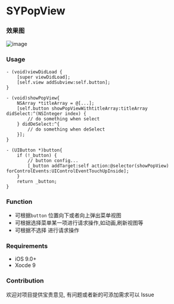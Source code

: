 # SYPopView
### 效果图
![image](https://github.com/ZhanKail/SYPopView/blob/master/SYPopView.gif)
### Usage
```
- (void)viewDidLoad {
    [super viewDidLoad];
    [self.view addSubview:self.button];
}

- (void)showPopView{
    NSArray *titleArray = @[...];
    [self.button showPopViewWithtitleArray:titleArray didSelect:^(NSInteger index) {
        // do something when select
    } didDeSelect:^{
        // do something when deSelect
    }];
}

- (UIButton *)button{
    if (!_button) {
        // button config...
        [_button addTarget:self action:@selector(showPopView) forControlEvents:UIControlEventTouchUpInside];
    }
    return _button;
}
```

### Function
- 可根据`button` 位置向下或者向上弹出菜单视图
- 可根据选择菜单某一项进行请求操作,如动画,刷新视图等
- 可根据不选择 进行请求操作

### Requirements
- iOS 9.0+
- Xocde 9
### Contribution
欢迎对项目提供宝贵意见, 有问题或者新的可添加需求可以 Issue

